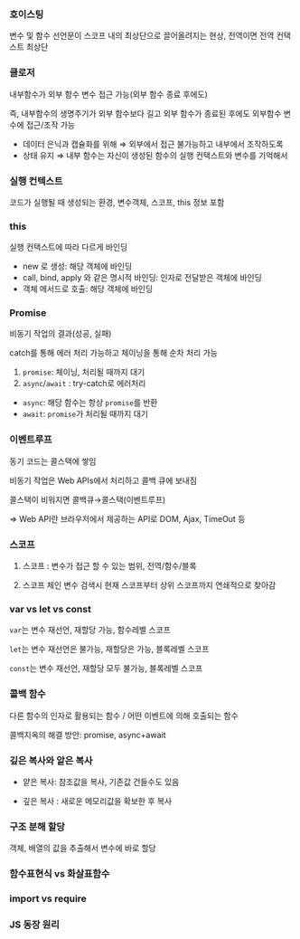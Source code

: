 ### 호이스팅

변수 및 함수 선언문이 스코프 내의 최상단으로 끌어올려지는 현상, 전역이면 전역 컨택스트 최상단

### 클로저

내부함수가 외부 함수 변수 접근 가능(외부 함수 종료 후에도)

즉, 내부함수의 생명주기가 외부 함수보다 길고 외부 함수가 종료된 후에도 외부함수 변수에 접근/조작 가능

-   데이터 은닉과 캡슐화를 위해 ⇒ 외부에서 접근 불가능하고 내부에서 조작하도록
-   상태 유지 ⇒ 내부 함수는 자신이 생성된 함수의 실행 컨택스트와 변수를 기억해서

### 실행 컨텍스트

코드가 실행될 때 생성되는 환경, 변수객체, 스코프, this 정보 포함

### this

실행 컨택스트에 따라 다르게 바인딩

-   new 로 생성: 해당 객체에 바인딩
-   call, bind, apply 와 같은 명시적 바인딩: 인자로 전달받은 객체에 바인딩
-   객체 메서드로 호출: 해당 객체에 바인딩

### Promise

비동기 작업의 결과(성공, 실패)

catch를 통해 에러 처리 가능하고 체이닝을 통해 순차 처리 가능

1.  `promise`: 체이닝, 처리될 때까지 대기
2.  `async`/`await` : try-catch로 에러처리

-   `async`: 해당 함수는 항상 `promise`를 반환
-   `await`: `promise`가 처리될 때까지 대기

### 이벤트루프

동기 코드는 콜스택에 쌓임

비동기 작업은 Web APIs에서 처리하고 콜백 큐에 보내짐

콜스택이 비워지면 콜백큐→콜스택(이벤트루프)

⇒ Web API란 브라우저에서 제공하는 API로 DOM, Ajax, TimeOut 등

### 스코프

1. 스코프 : 변수가 접근 할 수 있는 범위, 전역/함수/블록

2. 스코프 체인
   변수 검색시 현재 스코프부터 상위 스코프까지 연쇄적으로 찾아감

### var vs let vs const

`var`는 변수 재선언, 재할당 가능, 함수레벨 스코프

`let`는 변수 재선언은 불가능, 재할당은 가능, 블록레벨 스코프

`const`는 변수 재선언, 재할당 모두 불가능, 블록레벨 스코프

### 콜백 함수

다른 함수의 인자로 활용되는 함수 / 어떤 이벤트에 의해 호출되는 함수

콜백지옥의 해결 방안: promise, async+await

### 깊은 복사와 앝은 복사

-   얕은 복사: 참조값을 복사, 기존값 건들수도 있음

-   깊은 복사 : 새로운 메모리값을 확보한 후 복사

### 구조 분해 할당

객체, 배열의 값을 추출해서 변수에 바로 할당

### 함수표현식 vs 화살표함수

### import vs require

### JS 동장 원리
